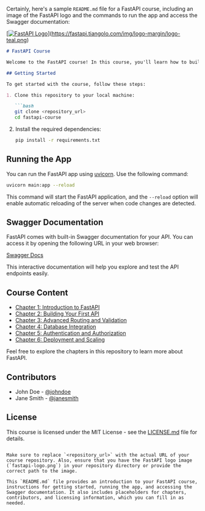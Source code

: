 Certainly, here's a sample `README.md` file for a FastAPI course, including an image of the FastAPI logo and the commands to run the app and access the Swagger documentation:

[[![FastAPI Logo](fastapi-logo.png)](https://fastapi.tiangolo.com/img/logo-margin/logo-teal.png)](https://fastapi.tiangolo.com/img/logo-margin/logo-teal.png)

```markdown
# FastAPI Course

Welcome to the FastAPI course! In this course, you'll learn how to build blazing-fast web APIs with FastAPI.

## Getting Started

To get started with the course, follow these steps:

1. Clone this repository to your local machine:

   ```bash
   git clone <repository_url>
   cd fastapi-course
   ```

2. Install the required dependencies:

   ```bash
   pip install -r requirements.txt
   ```

## Running the App

You can run the FastAPI app using [uvicorn](https://www.uvicorn.org/). Use the following command:

```bash
uvicorn main:app --reload
```

This command will start the FastAPI application, and the `--reload` option will enable automatic reloading of the server when code changes are detected.

## Swagger Documentation

FastAPI comes with built-in Swagger documentation for your API. You can access it by opening the following URL in your web browser:

[Swagger Docs](http://127.0.0.1:8000/docs)

This interactive documentation will help you explore and test the API endpoints easily.

## Course Content

- [Chapter 1: Introduction to FastAPI](chapters/chapter1.md)
- [Chapter 2: Building Your First API](chapters/chapter2.md)
- [Chapter 3: Advanced Routing and Validation](chapters/chapter3.md)
- [Chapter 4: Database Integration](chapters/chapter4.md)
- [Chapter 5: Authentication and Authorization](chapters/chapter5.md)
- [Chapter 6: Deployment and Scaling](chapters/chapter6.md)

Feel free to explore the chapters in this repository to learn more about FastAPI.

## Contributors

- John Doe - [@johndoe](https://github.com/johndoe)
- Jane Smith - [@janesmith](https://github.com/janesmith)

## License

This course is licensed under the MIT License - see the [LICENSE.md](LICENSE.md) file for details.
```

Make sure to replace `<repository_url>` with the actual URL of your course repository. Also, ensure that you have the FastAPI logo image (`fastapi-logo.png`) in your repository directory or provide the correct path to the image.

This `README.md` file provides an introduction to your FastAPI course, instructions for getting started, running the app, and accessing the Swagger documentation. It also includes placeholders for chapters, contributors, and licensing information, which you can fill in as needed.
